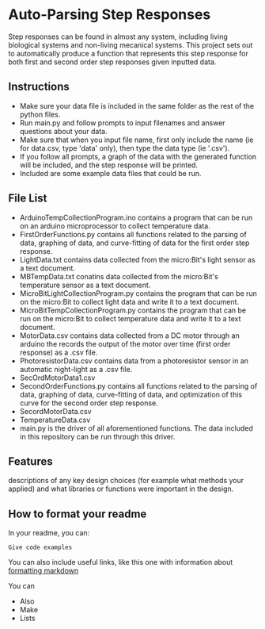 # Auto-Parsing Step Responses

Step responses can be found in almost any system, including living biological systems and non-living mecanical systems. This project sets out to automatically produce a function that represents this step response for both first and second order step responses given inputted data.

## Instructions

- Make sure your data file is included in the same folder as the rest of the python files.
- Run main.py and follow prompts to input filenames and answer questions about your data.
- Make sure that when you input file name, first only include the name (ie for data.csv, type 'data' only), then type the data type (ie '.csv').
- If you follow all prompts, a graph of the data with the generated function will be included, and the step response will be printed.
- Included are some example data files that could be run.

## File List

- ArduinoTempCollectionProgram.ino contains a program that can be run on an arduino microprocessor to collect temperature data.
- FirstOrderFunctions.py contains all functions related to the parsing of data, graphing of data, and curve-fitting of data for the first order step response.
- LightData.txt contains data collected from the micro:Bit's light sensor as a text document.
- MBTempData.txt conatins data collected from the micro:Bit's temperature sensor as a text document.
- MicroBitLightCollectionProgram.py contains the program that can be run on the micro:Bit to collect light data and write it to a text document.
- MicroBitTempCollectionProgram.py contains the program that can be run on the micro:Bit to collect temperature data and write it to a text document.
- MotorData.csv contains data collected from a DC motor through an arduino the records the output of the motor over time (first order response) as a .csv file.
- PhotoresistorData.csv contains data from a photoresistor sensor in an automatic night-light as a .csv file.
- SecOrdMotorData1.csv 
- SecondOrderFunctions.py contains all functions related to the parsing of data, graphing of data, curve-fitting of data, and optimization of this curve for the second order step response.
- SecordMotorData.csv 
- TemperatureData.csv 
- main.py is the driver of all aforementioned functions. The data included in this repository can be run through this driver.

## Features
descriptions of any key design choices (for example what methods your applied) and what libraries or functions were important in the design.







## How to format your readme

In your readme, you can:
```
Give code examples
```

You can also include useful links, like this one with information about [formatting markdown](https://help.github.com/en/articles/basic-writing-and-formatting-syntax)

You can 
- Also
- Make
- Lists
